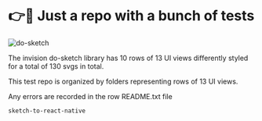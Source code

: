 # 👉💨 Just a repo with a bunch of tests

![do-sketch](/Users/rob/Desktop/output/images/do-sketch.png)

The invision do-sketch library has 10 rows of 13 UI views differently styled for a total of 130 svgs in total.

This test repo is organized by folders representing rows of 13 UI views.

Any errors are recorded in the row README.txt file

`sketch-to-react-native`